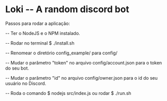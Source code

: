 # Loki -- A random discord bot

Passos para rodar a aplicação:

-- Ter o NodeJS e o NPM instalado.

-- Rodar no terminal $ ./install.sh

-- Renomear o diretório config_example/ para config/

-- Mudar o parâmetro "token" no arquivo config/account.json para o token do seu bot.

-- Mudar o parâmetro "id" no arquivo config/owner.json para o id do seu usuário no Discord.

-- Roda o comando $ nodejs src/index.js ou rodar $ ./run.sh
